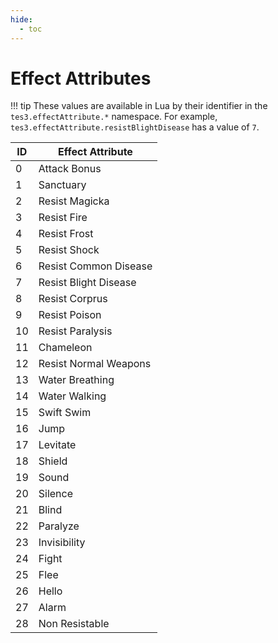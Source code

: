 ```yaml
---
hide:
  - toc
---
```


# Effect Attributes

!!! tip
	These values are available in Lua by their identifier in the `tes3.effectAttribute.*` namespace. For example, `tes3.effectAttribute.resistBlightDisease` has a value of `7`.

ID  | Effect Attribute
--- | ----------------------
0   | Attack Bonus 
1   | Sanctuary 
2   | Resist Magicka 
3   | Resist Fire 
4   | Resist Frost 
5   | Resist Shock 
6   | Resist Common Disease 
7   | Resist Blight Disease 
8   | Resist Corprus 
9   | Resist Poison 
10  | Resist Paralysis 
11  | Chameleon 
12  | Resist Normal Weapons 
13  | Water Breathing 
14  | Water Walking 
15  | Swift Swim 
16  | Jump 
17  | Levitate 
18  | Shield 
19  | Sound 
20  | Silence 
21  | Blind 
22  | Paralyze 
23  | Invisibility 
24  | Fight 
25  | Flee 
26  | Hello 
27  | Alarm 
28  | Non Resistable 